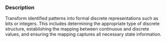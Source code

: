 ### Description

Transform identified patterns into formal discrete representations such as bits or integers. This includes determining the appropriate type of discrete structure, establishing the mapping between continuous and discrete values, and ensuring the mapping captures all necessary state information.
